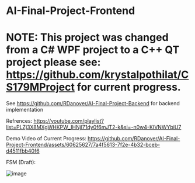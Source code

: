 # AI-Final-Project-Frontend
# NOTE: This project was changed from a C# WPF project to a C++ QT project please see: https://github.com/krystalpothilat/CS179MProject for current progress.


See https://github.com/RDanover/AI-Final-Project-Backend for backend implementation

Refrences: https://youtube.com/playlist?list=PLZj3X8MXgWHKPW_IHNjl71dy0f6mJT2-k&si=-n0w4-KIVNWYbiU7

Demo Video of Current Progress: https://github.com/RDanover/AI-Final-Project-Frontend/assets/60625627/7a4f5613-7f2e-4b32-bceb-d4511fbb40f6

FSM (Draft):

![image](https://github.com/RDanover/AI-Final-Project-Frontend/assets/60625627/7f9d41b5-fe6e-468f-9864-27ccce3396bd)

